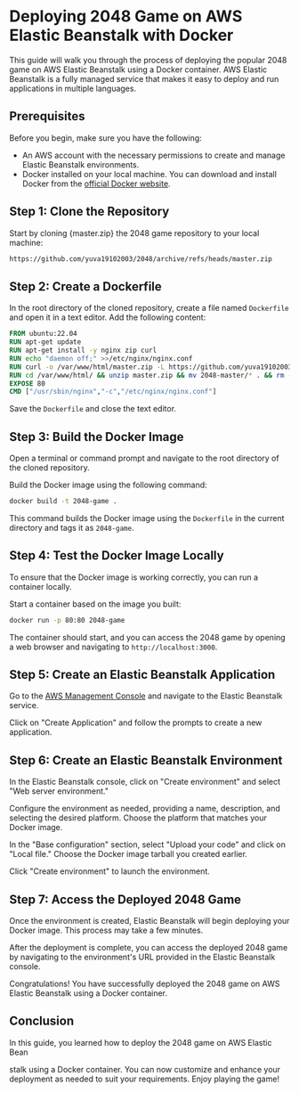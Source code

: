 # Deploying 2048 Game on AWS Elastic Beanstalk with Docker

This guide will walk you through the process of deploying the popular 2048 game on AWS Elastic Beanstalk using a Docker container. AWS Elastic Beanstalk is a fully managed service that makes it easy to deploy and run applications in multiple languages.

## Prerequisites

Before you begin, make sure you have the following:

- An AWS account with the necessary permissions to create and manage Elastic Beanstalk environments.
- Docker installed on your local machine. You can download and install Docker from the [official Docker website](https://www.docker.com/get-started).

## Step 1: Clone the Repository

Start by cloning {master.zip} the 2048 game repository to your local machine:

```bash
https://github.com/yuva19102003/2048/archive/refs/heads/master.zip
```

## Step 2: Create a Dockerfile

In the root directory of the cloned repository, create a file named `Dockerfile` and open it in a text editor. Add the following content:

```Dockerfile
FROM ubuntu:22.04
RUN apt-get update
RUN apt-get install -y nginx zip curl
RUN echo "daemon off;" >>/etc/nginx/nginx.conf
RUN curl -o /var/www/html/master.zip -L https://github.com/yuva19102003/2048/archive/refs/heads/master.zip
RUN cd /var/www/html/ && unzip master.zip && mv 2048-master/* . && rm -rf 2048-master master.zip
EXPOSE 80
CMD ["/usr/sbin/nginx","-c","/etc/nginx/nginx.conf"]
```

Save the `Dockerfile` and close the text editor.

## Step 3: Build the Docker Image

Open a terminal or command prompt and navigate to the root directory of the cloned repository.

Build the Docker image using the following command:

```bash
docker build -t 2048-game .
```

This command builds the Docker image using the `Dockerfile` in the current directory and tags it as `2048-game`.

## Step 4: Test the Docker Image Locally

To ensure that the Docker image is working correctly, you can run a container locally.

Start a container based on the image you built:

```bash
docker run -p 80:80 2048-game
```

The container should start, and you can access the 2048 game by opening a web browser and navigating to `http://localhost:3000`.

## Step 5: Create an Elastic Beanstalk Application

Go to the [AWS Management Console](https://console.aws.amazon.com/) and navigate to the Elastic Beanstalk service.

Click on "Create Application" and follow the prompts to create a new application.

## Step 6: Create an Elastic Beanstalk Environment

In the Elastic Beanstalk console, click on "Create environment" and select "Web server environment."

Configure the environment as needed, providing a name, description, and selecting the desired platform. Choose the platform that matches your Docker image.

In the "Base configuration" section, select "Upload your code" and click on "Local file." Choose the Docker image tarball you created earlier.

Click "Create environment" to launch the environment.

## Step 7: Access the Deployed 2048 Game

Once the environment is created, Elastic Beanstalk will begin deploying your Docker image. This process may take a few minutes.

After the deployment is complete, you can access the deployed 2048 game by navigating to the environment's URL provided in the Elastic Beanstalk console.

Congratulations! You have successfully deployed the 2048 game on AWS Elastic Beanstalk using a Docker container.

## Conclusion

In this guide, you learned how to deploy the 2048 game on AWS Elastic Bean

stalk using a Docker container. You can now customize and enhance your deployment as needed to suit your requirements. Enjoy playing the game!
